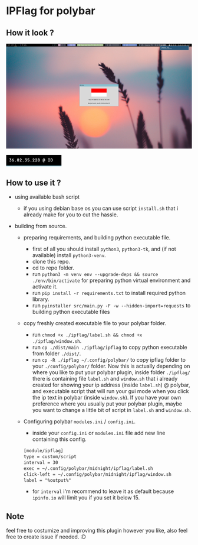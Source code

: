# IPFlag for polybar

## How it look ?

![gui mode](./docs/img/GUI_mode.png)

![display on polybar](./docs/img/display_on_polybar.png)

## How to use it ?

- using available bash script

  - if you using debian base os you can use script `install.sh` that i already make for you to cut the hassle.

- building from source.

  - preparing requirements, and building python executable file.
    - first of all you should install `python3`, `python3-tk`, and (if not available) install `python3-venv`.
    - clone this repo.
    - cd to repo folder.
    - run `python3 -m venv env --upgrade-deps && source ./env/bin/activate` for preparing python virtual environment and activate it.
    - run `pip install -r requirements.txt` to install required python library.
    - run `pyinstaller src/main.py -F -w --hidden-import=requests` to building python executable files
  - copy freshly created executable file to your polybar folder.
    - run `chmod +x ./ipflag/label.sh && chmod +x ./ipflag/window.sh`.
    - run `cp ./dist/main ./ipflag/ipflag` to copy python executable from folder `./dist/`.
    - run `cp -R ./ipflag ~/.config/polybar/` to copy ipflag folder to your `./config/polybar/` folder. Now this is actually depending on where you like to put your polybar plugin, inside folder `./ipflag/` there is containing file `label.sh` and `window.sh` that i already created for showing your ip address (inside `label.sh`) @ polybar, and executable script that will run your gui mode when you click the ip text in polybar (inside `window.sh`). If you have your own preference where you usually put your polybar plugin, maybe you want to change a little bit of script in `label.sh` and `window.sh`.
  - Configuring polybar `modules.ini` / `config.ini`.

    - inside your `config.ini` or `modules.ini` file add new line containing this config.

    ```
    [module/ipflag]
    type = custom/script
    interval = 30
    exec = ~/.config/polybar/midnight/ipflag/label.sh
    click-left = ~/.config/polybar/midnight/ipflag/window.sh
    label = "%output%"

    ```

    - for `interval` i'm recommend to leave it as default because `ipinfo.io` will limit you if you set it below 15.

## Note

feel free to costumize and improving this plugin however you like, also feel free to create issue if needed. :D
